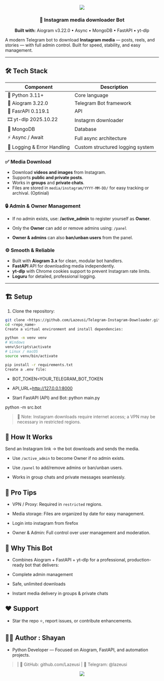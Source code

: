 <p align="center">
  <img src="https://capsule-render.vercel.app/api?type=waving&color=gradient&height=180&section=header&text=QR%20Code%20Bot&fontSize=45&fontAlignY=35&animation=twinkling&fontColor=fff" />
</p>

<h3 align="center">🚀 Instagram media downloader Bot</h3>

<p align="center">
  <b>Built with:</b> Aiogram v3.22.0 • Async • MongoDB • FastAPI • yt-dlp
</p>

A modern Telegram bot to download **Instagram media** — posts, reels, and stories — with full admin control. Built for speed, stability, and easy management.

---

## 🛠️ Tech Stack
| Component | Description |
|------------|-------------|
| 🐍 Python 3.11+ | Core language |
| 🤖 Aiogram 3.22.0 | Telegram Bot framework |
| 🚀 FasrAPI 0.119.1 | API |
| 🎞️ yt-dlp 2025.10.22 | Instagrm downloader |
| 🍃 MongoDB | Database |
| ⚡ Async / Await | Full async architecture |
| 🧰 Logging & Error Handling | Custom structured logging system |

### ✅ Media Download
- Download **videos and images** from Instagram.  
- Supports **public and private posts**.  
- Works in **groups** and **private chats**.  
- Files are stored in `media/instagram/YYYY-MM-DD/` for easy tracking or archival. (Optinial)

### 🔒 Admin & Owner Management
- If no admin exists, use: **/active_admin** to register yourself as **Owner**.  

- Only the **Owner** can add or remove admins using: `/panel`



- **Owner & admins** can also **ban/unban users** from the panel.  

### ⚙️ Smooth & Reliable
- Built with **Aiogram 3.x** for clean, modular bot handlers.  
- **FastAPI** API for downloading media independently.  
- **yt-dlp** with Chrome cookies support to prevent Instagram rate limits.  
- **Loguru** for detailed, professional logging.

---

## 🏗️ Setup

1. Clone the repository:

```bash
git clone <https://github.com/Lazeusi/Telegram-Instagram-Downloader.git>
cd <repo_name>
Create a virtual environment and install dependencies:
```
```bash
python -m venv venv
# Windows
venv\Scripts\activate
# Linux / macOS
source venv/bin/activate
```
```bash
pip install -r requirements.txt
Create a .env file:
```

- BOT_TOKEN=YOUR_TELEGRAM_BOT_TOKEN
- API_URL=http://127.0.0.1:8000

- Start FastAPI (API) and Bot: python main.py

python -m src.bot
> 🔹 Note: Instagram downloads require internet access; a VPN may be necessary in restricted regions.

## 📌 How It Works
Send an Instagram link → the bot downloads and sends the media.

- Use `/active_admin` to become Owner if no admin exists.

- Use `/panel` to add/remove admins or ban/unban users.

- Works in group chats and private messages seamlessly.

## 🔧 Pro Tips

- VPN / Proxy: Required in `restricted` regions.

- Media storage: Files are organized by date for easy management.

- Login into instagram from firefox 

- Owner & Admin: Full control over user management and moderation.

## 🏅 Why This Bot
- Combines Aiogram + FastAPI + yt-dlp for a professional, production-ready bot that delivers:

- Complete admin management

- Safe, unlimited downloads

- Instant media delivery in groups & private chats

## ❤️ Support
- Star the repo ⭐, report issues, or contribute enhancements.


## 🧑‍💻 Author : **Shayan**

- Python Developer — Focused on Aiogram, FastAPI, and automation projects.
> | 🔗 GitHub: github.com/Lazeusi
> | 🐍 Telegram: @lazeusi

<p align="center"> <img src="https://capsule-render.vercel.app/api?type=waving&color=gradient&height=120&section=footer"/> </p>